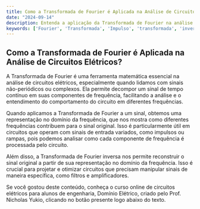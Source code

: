 ```yaml
---
title: Como a Transformada de Fourier é Aplicada na Análise de Circuitos Elétricos?
date: "2024-09-14"
description: Entenda a aplicação da Transformada de Fourier na análise de circuitos elétricos e sua importância em engenharia.
keywords: ['Fourier', 'Transformada', 'Impulso', 'transformada', 'inverso', 'Rampa', 'circuito']
---
```


## Como a Transformada de Fourier é Aplicada na Análise de Circuitos Elétricos?

A Transformada de Fourier é uma ferramenta matemática essencial na análise de circuitos elétricos, especialmente quando lidamos com sinais não-periódicos ou complexos. Ela permite decompor um sinal de tempo contínuo em suas componentes de frequência, facilitando a análise e o entendimento do comportamento do circuito em diferentes frequências.

Quando aplicamos a Transformada de Fourier a um sinal, obtemos uma representação no domínio da frequência, que nos mostra como diferentes frequências contribuem para o sinal original. Isso é particularmente útil em circuitos que operam com sinais de entrada variados, como impulsos ou rampas, pois podemos analisar como cada componente de frequência é processada pelo circuito.

Além disso, a Transformada de Fourier inversa nos permite reconstruir o sinal original a partir de sua representação no domínio da frequência. Isso é crucial para projetar e otimizar circuitos que precisam manipular sinais de maneira específica, como filtros e amplificadores.

Se você gostou deste conteúdo, conheça o curso online de circuitos elétricos para alunos de engenharia, Domínio Elétrico, criado pelo Prof. Nicholas Yukio, clicando no botão presente logo abaixo do texto.